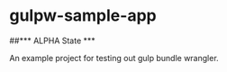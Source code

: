 gulpw-sample-app
================
##*** ALPHA State ***

An example project for testing out gulp bundle wrangler.
